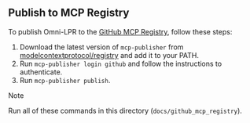 ## Publish to MCP Registry

To publish Omni-LPR to the [GitHub MCP Registry](https://github.com/mcp), follow these steps:

1. Download the latest version of `mcp-publisher` from [modelcontextprotocol/registry](https://github.com/modelcontextprotocol/registry) and add it to your PATH.
2. Run `mcp-publisher login github` and follow the instructions to authenticate.
3. Run `mcp-publisher publish`.

> [!NOTE]
> Run all of these commands in this directory (`docs/github_mcp_registry`).

